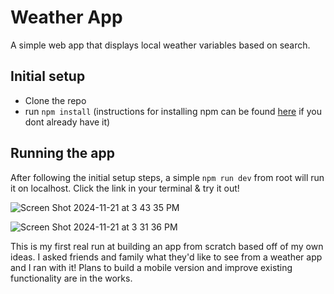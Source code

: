 # Weather App
A simple web app that displays local weather variables based on search.

## Initial setup
- Clone the repo
- run `npm install` (instructions for installing npm can be found [here](https://docs.npmjs.com/downloading-and-installing-node-js-and-npm) if you dont already have it)

## Running the app
After following the initial setup steps, a simple `npm run dev` from root will run it on localhost. Click the link in your terminal & try it out!


![Screen Shot 2024-11-21 at 3 43 35 PM](https://github.com/user-attachments/assets/7cdc8e00-6a7c-451b-93ed-8049ff57307e)

![Screen Shot 2024-11-21 at 3 31 36 PM](https://github.com/user-attachments/assets/c91ad1b2-10c5-4018-b01b-87acb77e7a96)





This is my first real run at building an app from scratch based off of my own ideas. I asked friends and family what they'd like to see 
from a weather app and I ran with it! Plans to build a mobile version and improve existing functionality are in the works.

